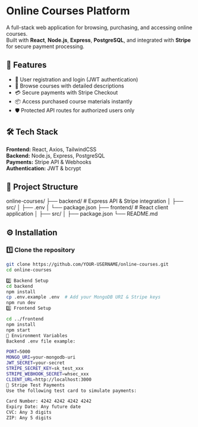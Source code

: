 # Online Courses Platform

A full-stack web application for browsing, purchasing, and accessing online courses.  
Built with **React**, **Node.js**, **Express**, **PostgreSQL**, and integrated with **Stripe** for secure payment processing.

## 🚀 Features
- 🔐 User registration and login (JWT authentication)
- 🎥 Browse courses with detailed descriptions
- 💳 Secure payments with Stripe Checkout
- 📦 Access purchased course materials instantly
- 🛡️ Protected API routes for authorized users only

## 🛠️ Tech Stack
**Frontend:** React, Axios, TailwindCSS  
**Backend:** Node.js, Express, PostgreSQL  
**Payments:** Stripe API & Webhooks  
**Authentication:** JWT & bcrypt

## 📂 Project Structure
online-courses/
├── backend/ # Express API & Stripe integration
│ ├── src/
│ ├── .env
│ └── package.json
├── frontend/ # React client application
│ ├── src/
│ ├── package.json
└── README.md


## ⚙️ Installation

### 1️⃣ Clone the repository
```bash
git clone https://github.com/YOUR-USERNAME/online-courses.git
cd online-courses

2️⃣ Backend Setup
cd backend
npm install
cp .env.example .env  # Add your MongoDB URI & Stripe keys
npm run dev
3️⃣ Frontend Setup

cd ../frontend
npm install
npm start
🔑 Environment Variables
Backend .env file example:

PORT=5000
MONGO_URI=your-mongodb-uri
JWT_SECRET=your-secret
STRIPE_SECRET_KEY=sk_test_xxx
STRIPE_WEBHOOK_SECRET=whsec_xxx
CLIENT_URL=http://localhost:3000
🧪 Stripe Test Payments
Use the following test card to simulate payments:

Card Number: 4242 4242 4242 4242
Expiry Date: Any future date
CVC: Any 3 digits
ZIP: Any 5 digits
